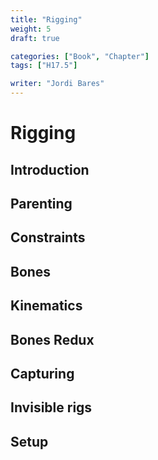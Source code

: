 ```yaml
---
title: "Rigging"
weight: 5
draft: true

categories: ["Book", "Chapter"]
tags: ["H17.5"]

writer: "Jordi Bares"
---
```

# Rigging

## Introduction

## Parenting

## Constraints

## Bones

## Kinematics

## Bones Redux

## Capturing

## Invisible rigs

## Setup